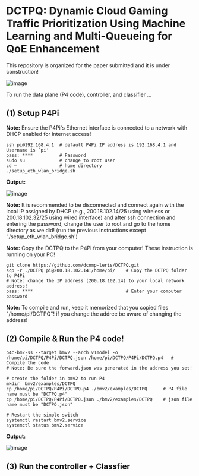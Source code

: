 # DCTPQ: Dynamic Cloud Gaming Traffic Prioritization Using Machine Learning and Multi-Queueing for QoE Enhancement

This repository is organized for the paper submitted and it is under construction!


![image](https://github.com/user-attachments/assets/6c81c53a-d220-4ad2-96b0-6c5303e119af)


To run the data plane (P4 code), controller, and classifier ...

## (1) Setup P4Pi 
**Note:** Ensure the P4Pi's Ethernet interface is connected to a network with DHCP enabled for internet access!

    ssh pi@192.168.4.1  # default P4Pi IP address is 192.168.4.1 and Username is `pi' 
    pass: ****          # Password    
    sudo su             # change to root user
    cd ~                # home directory
    ./setup_eth_wlan_bridge.sh

**Output:**

![image](https://github.com/user-attachments/assets/908fbf99-b0d6-4a2e-919a-de39bb7f0d20)

**Note:** It is recommended to be disconnected and connect again with the local IP assigned by DHCP (e.g., 200.18.102.14/25 using wireless or 200.18.102.32/25 using wired interface) and after
ssh connection and entering the password, change the user to root and go to the home directory as we did! (run the previous instructions except './setup_eth_wlan_bridge.sh')

**Note:** Copy the DCTPQ to the P4Pi from your computer! 
These instruction is running on your PC!

    git clone https://github.com/dcomp-leris/DCTPQ.git
    scp -r ./DCTPQ pi@200.18.102.14:/home/pi/    # Copy the DCTPQ folder to P4Pi 
    # Note: change the IP address (200.18.102.14) to your local network address!
    pass: ****                                   # Enter your computer password

**Note:** To compile and run, keep it memorized that you copied files "/home/pi/DCTPQ"! if you change the addree be aware of changing the address! 

## (2) Compile & Run the P4 code!
    p4c-bm2-ss --target bmv2 --arch v1model -o /home/pi/DCTPQ/P4Pi/DCTPQ.json /home/pi/DCTPQ/P4Pi/DCTPQ.p4   # Compile the code
    # Note: Be sure the forward.json was generated in the address you set!

    # create the folder in bmv2 to run P4 
    mkdir  bmv2/examples/DCTPQ        
    cp /home/pi/DCTPQ/P4Pi/DCTPQ.p4 ./bmv2/examples/DCTPQ      # P4 file name must be "DCTPQ.p4"
    cp /home/pi/DCTPQ/P4Pi/DCTPQ.json ./bmv2/examples/DCTPQ    # json file name must be "DCTPQ.json"

    # Restart the simple switch 
    systemctl restart bmv2.service
    systemctl status bmv2.service 

**Output:**

![image](https://github.com/user-attachments/assets/424b39e1-2576-4ee6-b646-38c17f518067)

## (3) Run the controller + Classfier 


    
    



